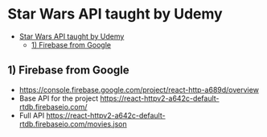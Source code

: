 # Star Wars API taught by Udemy

- [Star Wars API taught by Udemy](#star-wars-api-taught-by-udemy)
  - [1) Firebase from Google](#1-firebase-from-google)


## 1) Firebase from Google
- https://console.firebase.google.com/project/react-http-a689d/overview 
- Base API for the project https://react-httpv2-a642c-default-rtdb.firebaseio.com/
- Full API https://react-httpv2-a642c-default-rtdb.firebaseio.com/movies.json
